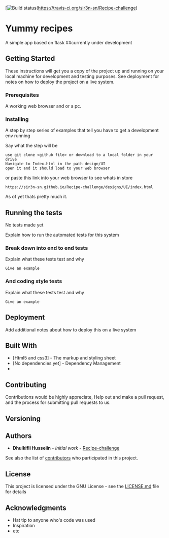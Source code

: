 

[![Build status](https://travis-ci.org/sir3n-sn/Recipe-challenge.svg?branch=master)(https://travis-ci.org/sir3n-sn/Recipe-challenge)

# Yummy recipes

A simple app based on flask 
##currently under development

## Getting Started

These instructions will get you a copy of the project up and running on your local machine for development and testing purposes. See deployment for notes on how to deploy the project on a live system.

### Prerequisites

A working web browser and or a pc.

### Installing

A step by step series of examples that tell you have to get a development env running

Say what the step will be

```
use git clone <github file> or download to a local folder in your drive
Navigate to Index.html in the path design/UI
open it and it should load to your web browser
```

or paste this link into your web browser to see whats in store 

```
https://sir3n-sn.github.io/Recipe-challenge/designs/UI/index.html
```


As of yet thats pretty much it.

## Running the tests

No tests made yet

Explain how to run the automated tests for this system

### Break down into end to end tests

Explain what these tests test and why

```
Give an example
```

### And coding style tests

Explain what these tests test and why

```
Give an example
```

## Deployment

Add additional notes about how to deploy this on a live system

## Built With

* [Html5 and css3] - The markup and styling sheet
* [No dependencies yet] - Dependency Management
* 
## Contributing

Contributions would be highly appreciate, Help out and make a pull request, and the process for submitting pull requests to us.

## Versioning



## Authors

* **Dhulkifli Husseiin** - *Initial work* - [Recipe-challenge](https://github.com/Recipe-challenge)

See also the list of [contributors](https://github.com/your/project/contributors) who participated in this project.

## License

This project is licensed under the GNU License - see the [LICENSE.md](LICENSE.md) file for details

## Acknowledgments

* Hat tip to anyone who's code was used
* Inspiration
* etc

